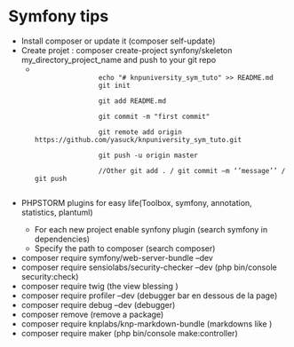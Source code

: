 <h1>Symfony tips</h1>

<ul>
    <li>Install composer or update it (composer self-update)</li>
    <li>Create projet : composer create-project synfony/skeleton my_directory_project_name and push to your git repo
        <ul>
            <li>
            <code>
                echo "# knpuniversity_sym_tuto" >> README.md
                git init <br>
                git add README.md <br>
                git commit -m "first commit" <br>
                git remote add origin https://github.com/yasuck/knpuniversity_sym_tuto.git <br>
                git push -u origin master <br>
                //Other git add . / git commit –m ‘’message’’ / git push <br>
                </code>
            </li>
        </ul>
    </li>
    <li>PHPSTORM plugins for easy life(Toolbox, symfony, annotation, statistics, plantuml)</li>
    <ul>
        <li>For each new project enable synfony plugin (search symfony in dependencies)</li>
        <li>Specify the path to composer (search composer)</li>
    </ul>
    <li>composer require symfony/web-server-bundle –dev</li>
    <li>composer require sensiolabs/security-checker –dev (php bin/console security:check)</li>
    <li>composer require twig (the view blessing )</li>
    <li>composer require profiler –dev (debugger bar en dessous de la page)</li>
    <li>composer require debug –dev (debugger)</li>
    <li>composer remove <lib> (remove a package)</li>
    <li>composer require knplabs/knp-markdown-bundle (markdowns like <b></b>)</li>
    <li>composer require maker (php bin/console make:controller)</li>
</ul>
